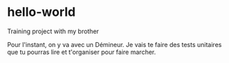 # hello-world
Training project with my brother

Pour l'instant, on y va avec un Démineur.  Je vais te faire des tests unitaires que tu pourras lire et t'organiser pour faire marcher.
